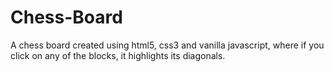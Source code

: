 # Chess-Board
A chess board created using html5, css3 and vanilla javascript, where if you click on any of the blocks, it highlights its diagonals. 


